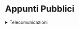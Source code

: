 # Appunti Pubblici
<details>
<summary>Telecomunicazioni</summary>
<br>
	Formulario 30/05/2024
</details>
